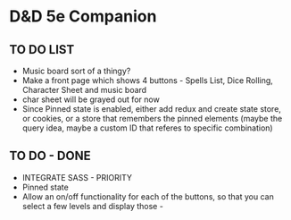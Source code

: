 # D&D 5e Companion

## TO DO LIST
- Music board sort of a thingy?
- Make a front page which shows 4 buttons - Spells List, Dice Rolling, Character Sheet and music board
- char sheet will be grayed out for now
- Since Pinned state is enabled, either add redux and create state store, or cookies, or a store that remembers the pinned elements (maybe the query idea, maybe a custom ID that referes to specific combination)


## TO DO - DONE
- INTEGRATE SASS - PRIORITY
- Pinned state
- Allow an on/off functionality for each of the buttons, so that you can select a few levels and display those -
